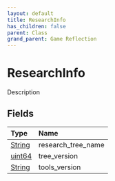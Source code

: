 ```yaml
---
layout: default
title: ResearchInfo
has_children: false
parent: Class
grand_parent: Game Reflection
---
```

# ResearchInfo
Description 

## Fields
| Type | Name |
|:-------------|:--------------|
| [String](/game-reflection/components/string.md) | research_tree_name |
| [uint64](/game-reflection/components/uint64.md) | tree_version |
| [String](/game-reflection/components/string.md) | tools_version |
